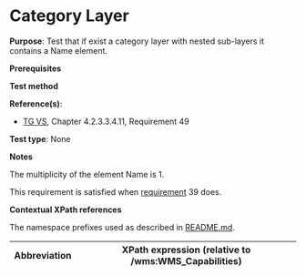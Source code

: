 # Category Layer

**Purpose**: Test that if exist a category layer with nested sub-layers it contains a Name element.

**Prerequisites**

**Test method**

**Reference(s)**:
* [TG VS](./README.md#ref_TG_VS), Chapter 4.2.3.3.4.11, Requirement 49

**Test type**: None

**Notes**

The multiplicity of the element Name is 1.

This requirement is satisfied when [requirement](./at39-getcapabilities-layer-name.md) 39 does.

**Contextual XPath references**

The namespace prefixes used as described in [README.md](./README.md#namespaces).

Abbreviation                                               |  XPath expression (relative to /wms:WMS_Capabilities)
---------------------------------------------------------- | -------------------------------------------------------------------------
